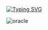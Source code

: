 [![Typing SVG](https://readme-typing-svg.herokuapp.com?font=Pacifico&size=27&pause=1000&color=F707F2&center=true&vCenter=true&multiline=true&width=442&height=90&lines=Seja+bem+Vindo+ao+meu+Git!;Mariely+Bosco+Rocha)](https://git.io/typing-svg)

<!---
Marielyroccha/Marielyroccha is a ✨ special ✨ repository because its `README.md` (this file) appears on your GitHub profile.
You can ![audi](https://github.com/Marielyroccha/Marielyroccha/assets/98980850/a51dd81d-edd5-4eb4-a8e7-83a0462c9ce9)
click the Preview link to take a look at your changes.
--->

![oracle](https://github.com/Marielyroccha/Marielyroccha/assets/98980850/32df106a-ef41-48c5-8e88-fab8a232a5db)
